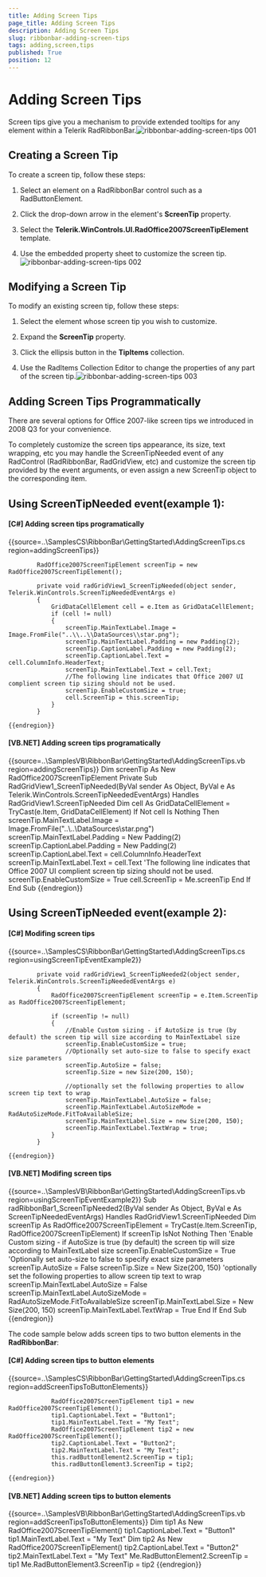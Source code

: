 ```yaml
---
title: Adding Screen Tips
page_title: Adding Screen Tips
description: Adding Screen Tips
slug: ribbonbar-adding-screen-tips
tags: adding,screen,tips
published: True
position: 12
---
```


# Adding Screen Tips



Screen tips give you a mechanism to provide extended tooltips for any element within a Telerik RadRibbonBar.![ribbonbar-adding-screen-tips 001](images/ribbonbar-adding-screen-tips001.png)

## Creating a Screen Tip

To create a screen tip, follow these steps:

1. Select an element on a RadRibbonBar control such as a RadButtonElement.

1. Click the drop-down arrow in the element's __ScreenTip__ property.

1. Select the __Telerik.WinControls.UI.RadOffice2007ScreenTipElement__ template.

1. Use the embedded property sheet to customize the screen tip.![ribbonbar-adding-screen-tips 002](images/ribbonbar-adding-screen-tips002.png)

## Modifying a Screen Tip

To modify an existing screen tip, follow these steps:

1. Select the element whose screen tip you wish to customize.

1. Expand the __ScreenTip__ property.

1. Click the ellipsis button in the __TipItems__ collection.

1. Use the RadItems Collection Editor to change the properties of any part of the screen tip.![ribbonbar-adding-screen-tips 003](images/ribbonbar-adding-screen-tips003.png)

## Adding Screen Tips Programmatically

There are several options for Office 2007-like screen tips we introduced in 2008 Q3 for your convenience.
		
        

To completely customize the screen tips appearance, its size, text wrapping, etc you may handle the ScreenTipNeeded event of any RadControl (RadRibbonBar, RadGridView, etc) and customize the screen tip provided by the event arguments, or even assign a new ScreenTip object to the corresponding item. 
        

## Using ScreenTipNeeded event(example 1):

#### __[C#] Adding screen tips programatically__

{{source=..\SamplesCS\RibbonBar\GettingStarted\AddingScreenTips.cs region=addingScreenTips}}
	
	        RadOffice2007ScreenTipElement screenTip = new RadOffice2007ScreenTipElement();
	
	        private void radGridView1_ScreenTipNeeded(object sender, Telerik.WinControls.ScreenTipNeededEventArgs e)
	        {
	            GridDataCellElement cell = e.Item as GridDataCellElement;
	            if (cell != null)
	            {
	                screenTip.MainTextLabel.Image = Image.FromFile("..\\..\\DataSources\\star.png");
	                screenTip.MainTextLabel.Padding = new Padding(2);
	                screenTip.CaptionLabel.Padding = new Padding(2);
	                screenTip.CaptionLabel.Text = cell.ColumnInfo.HeaderText;
	                screenTip.MainTextLabel.Text = cell.Text;
	                //The following line indicates that Office 2007 UI complient screen tip sizing should not be used.
	                screenTip.EnableCustomSize = true;
	                cell.ScreenTip = this.screenTip;
	            }
	        }
	
	{{endregion}}



#### __[VB.NET] Adding screen tips programatically__

{{source=..\SamplesVB\RibbonBar\GettingStarted\AddingScreenTips.vb region=addingScreenTips}}
	    Dim screenTip As New RadOffice2007ScreenTipElement
	    Private Sub RadGridView1_ScreenTipNeeded(ByVal sender As Object, ByVal e As Telerik.WinControls.ScreenTipNeededEventArgs) Handles RadGridView1.ScreenTipNeeded
	        Dim cell As GridDataCellElement = TryCast(e.Item, GridDataCellElement)
	        If Not cell Is Nothing Then
	            screenTip.MainTextLabel.Image = Image.FromFile("..\\..\\DataSources\\star.png")
	            screenTip.MainTextLabel.Padding = New Padding(2)
	            screenTip.CaptionLabel.Padding = New Padding(2)
	            screenTip.CaptionLabel.Text = cell.ColumnInfo.HeaderText
	            screenTip.MainTextLabel.Text = cell.Text
	            'The following line indicates that Office 2007 UI complient screen tip sizing should not be used.
	            screenTip.EnableCustomSize = True
	            cell.ScreenTip = Me.screenTip
	        End If
	    End Sub
	{{endregion}}



## Using ScreenTipNeeded event(example 2):

#### __[C#] Modifing screen tips__

{{source=..\SamplesCS\RibbonBar\GettingStarted\AddingScreenTips.cs region=usingScreenTipEventExample2}}
	
	        private void radGridView1_ScreenTipNeeded2(object sender, Telerik.WinControls.ScreenTipNeededEventArgs e)
	        {
	            RadOffice2007ScreenTipElement screenTip = e.Item.ScreenTip as RadOffice2007ScreenTipElement;
	
	            if (screenTip != null)
	            {
	                //Enable Custom sizing - if AutoSize is true (by default) the screen tip will size according to MainTextLabel size
	                screenTip.EnableCustomSize = true;
	                //Optionally set auto-size to false to specify exact size parameters
	                screenTip.AutoSize = false;
	                screenTip.Size = new Size(200, 150);
	
	                //optionally set the following properties to allow screen tip text to wrap
	                screenTip.MainTextLabel.AutoSize = false;
	                screenTip.MainTextLabel.AutoSizeMode = RadAutoSizeMode.FitToAvailableSize;
	                screenTip.MainTextLabel.Size = new Size(200, 150);
	                screenTip.MainTextLabel.TextWrap = true;
	            }
	        }
	
	{{endregion}}



#### __[VB.NET] Modifing screen tips__

{{source=..\SamplesVB\RibbonBar\GettingStarted\AddingScreenTips.vb region=usingScreenTipEventExample2}}
	    Sub radRibbonBar1_ScreenTipNeeded2(ByVal sender As Object, ByVal e As ScreenTipNeededEventArgs) Handles RadGridView1.ScreenTipNeeded
	        Dim screenTip As RadOffice2007ScreenTipElement = TryCast(e.Item.ScreenTip, RadOffice2007ScreenTipElement)
	        If screenTip IsNot Nothing Then
	            'Enable Custom sizing - if AutoSize is true (by default) the screen tip will size according to MainTextLabel size
	            screenTip.EnableCustomSize = True
	            'Optionally set auto-size to false to specify exact size parameters
	            screenTip.AutoSize = False
	            screenTip.Size = New Size(200, 150)
	            'optionally set the following properties to allow screen tip text to wrap
	            screenTip.MainTextLabel.AutoSize = False
	            screenTip.MainTextLabel.AutoSizeMode = RadAutoSizeMode.FitToAvailableSize
	            screenTip.MainTextLabel.Size = New Size(200, 150)
	            screenTip.MainTextLabel.TextWrap = True
	        End If
	    End Sub
	{{endregion}}



The code sample below adds screen tips to two button elements in the __RadRibbonBar__:

#### __[C#] Adding screen tips to button elements__

{{source=..\SamplesCS\RibbonBar\GettingStarted\AddingScreenTips.cs region=addScreenTipsToButtonElements}}
	
	            RadOffice2007ScreenTipElement tip1 = new RadOffice2007ScreenTipElement();
	            tip1.CaptionLabel.Text = "Button1";
	            tip1.MainTextLabel.Text = "My Text";
	            RadOffice2007ScreenTipElement tip2 = new RadOffice2007ScreenTipElement();
	            tip2.CaptionLabel.Text = "Button2";
	            tip2.MainTextLabel.Text = "My Text";
	            this.radButtonElement2.ScreenTip = tip1;
	            this.radButtonElement3.ScreenTip = tip2;
	
	{{endregion}}



#### __[VB.NET] Adding screen tips to button elements__

{{source=..\SamplesVB\RibbonBar\GettingStarted\AddingScreenTips.vb region=addScreenTipsToButtonElements}}
	        Dim tip1 As New RadOffice2007ScreenTipElement()
	        tip1.CaptionLabel.Text = "Button1"
	        tip1.MainTextLabel.Text = "My Text"
	        Dim tip2 As New RadOffice2007ScreenTipElement()
	        tip2.CaptionLabel.Text = "Button2"
	        tip2.MainTextLabel.Text = "My Text"
	        Me.RadButtonElement2.ScreenTip = tip1
	        Me.RadButtonElement3.ScreenTip = tip2
	{{endregion}}






